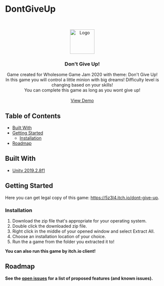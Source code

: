 # DontGiveUp

<br />
<p align="center">
  <a href="https://github.com/github_username/repo_name">
    <img src="images/logo.png" alt="Logo" width="80" height="80">
  </a>

  <h3 align="center">Don't Give Up!</h3>

  <p align="center">
    Game created for Wholesome Game Jam 2020 with theme: Don't Give Up!
    <br />
    In this game you will control a little minion with big dreams! Difficulty level is changing based on your skills! 
    <br />
    You can complete this game as long as you wont give up!
    <br />
    <br />
    <a href="https://5z3l4.itch.io/dont-give-up">View Demo</a>
</p>

## Table of Contents

* [Built With](#built-with)
* [Getting Started](#getting-started)
  * [Installation](#installation)
* [Roadmap](#roadmap)


## Built With

* [Unity 2019.2.8f1](https://unity3d.com/get-unity/download/archive)


## Getting Started

Here you can get legal copy of this game: https://5z3l4.itch.io/dont-give-up.

### Installation

1. Download the zip file that's appropriate for your operating system.
2. Double click the downloaded zip file.
3. Right click in the middle of your opened window and select Extract All.
4. Choose an installation location of your choice.
5. Run the a game from the folder you extracted it to!

<b>You can also run this game by itch.io client!<b/>

<!-- ROADMAP -->
## Roadmap

See the [open issues](https://github.com/github_username/repo_name/issues) for a list of proposed features (and known issues).

